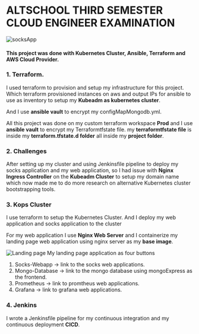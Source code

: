 # ALTSCHOOL THIRD SEMESTER CLOUD ENGINEER EXAMINATION
![socksApp](https://user-images.githubusercontent.com/105046475/226328133-93166771-9a74-4e82-b508-2541fb912afe.png)
#### This project was done with Kubernetes Cluster, Ansible, Terraform and AWS Cloud Provider.
### 1. Terraform.
I used terraform to provision and setup my infrastructure for this project. Which terraform provisioned instances on aws 
and output IPs for ansible to use as inventory to setup my **Kubeadm as kubernetes cluster**.

And I use **ansible vault** to encrypt my configMapMongodb.yml.

All this project was done on my custom terraform workspace **Prod** and I use **ansible vault** to encrypt my Terraformtfstate file. 
my **terraformtfstate file** is inside my **terraform.tfstate.d folder** all inside my **project folder**.

### 2. Challenges
After setting up my cluster and using Jenkinsfile pipeline to deploy my socks application and my web application, so I had issue with  **Nginx Ingress Controller**
on the **Kubeadm Cluster** to setup my domain name which now made me to do more research on alternative Kubernetes cluster bootstrapping tools.

### 3. Kops Cluster
I use terraform to setup the Kubernetes Cluster. And I deploy my web application and socks application to the cluster

For my web application I use **Nginx Web Server** and I containerize my landing page web application using nginx server as my **base image**. 

![Landing page ](https://user-images.githubusercontent.com/105046475/226328233-838721cb-2847-483a-8c33-7a3b51d9774f.png)
My landing page application as four buttons
1. Socks-Webapp -> link to the socks web applications.
2. Mongo-Database -> link to the mongo database using mongoExpress as the frontend.
3. Prometheus -> link to promtheus web applications.
4. Grafana -> link to grafana web applications.

### 4. Jenkins
I wrote a Jenkinsfile pipeline for my continuous integration and my continuous deployment **CICD**.

